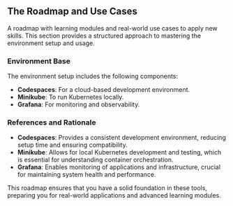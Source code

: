 ## The Roadmap and Use Cases

A roadmap with learning modules and real-world use cases to apply new skills. This section provides a structured approach to mastering the environment setup and usage.

### Environment Base

The environment setup includes the following components:

- **Codespaces**: For a cloud-based development environment.
- **Minikube**: To run Kubernetes locally.
- **Grafana**: For monitoring and observability.

### References and Rationale

- **Codespaces**: Provides a consistent development environment, reducing setup time and ensuring compatibility.
- **Minikube**: Allows for local Kubernetes development and testing, which is essential for understanding container orchestration.
- **Grafana**: Enables monitoring of applications and infrastructure, crucial for maintaining system health and performance.

This roadmap ensures that you have a solid foundation in these tools, preparing you for real-world applications and advanced learning modules.
